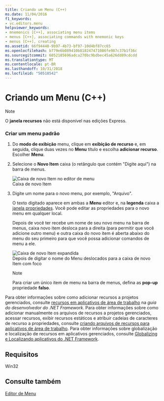 ```yaml
---
title: Criando um Menu (C++)
ms.date: 11/04/2016
f1_keywords:
- vc.editors.menu
helpviewer_keywords:
- mnemonics [C++], associating menu items
- menus [C++], associating commands with mnemonic keys
- menus [C++], creating
ms.assetid: 66f94448-9b97-4b73-bf97-10d4bf87cc65
ms.openlocfilehash: b779e6b089410b818247471086fe987c37b1f36c
ms.sourcegitcommit: 6052185696adca270bc9bdbec45a626dd89cdcdd
ms.translationtype: MT
ms.contentlocale: pt-BR
ms.lasthandoff: 10/31/2018
ms.locfileid: "50518542"
---
```

# <a name="creating-a-menu-c"></a>Criando um Menu (C++)

> [!NOTE]
> O **janela recursos** não está disponível nas edições Express.

### <a name="to-create-a-standard-menu"></a>Criar um menu padrão

1. Do **modo de exibição** menu, clique em **exibição de recurso** e, em seguida, clique duas vezes no **Menu** título e escolha **adicionar recurso**. Escolher **Menu**.

2. Selecione o **Novo Item** caixa (o retângulo que contém "Digite aqui") na barra de menus.

   ![Caixa de novo Item no editor de menu](../windows/media/vcmenueditornewitembox.gif "vcMenuEditorNewItemBox")<br/>
   Caixa de novo Item

3. Digite um nome para o novo menu, por exemplo, "Arquivo".

   O texto digitado aparece em ambas a **Menu** editor e, na **legenda** caixa a [janela propriedades](/visualstudio/ide/reference/properties-window). Você pode editar as propriedades para o novo menu em qualquer local.

   Depois de você ter recebe um nome de seu novo menu na barra de menus, caixa novo item desloca para a direita (para permitir que você adicione outro menu) e outra caixa do novo item é aberta abaixo do menu do seu primeiro para que você possa adicionar comandos de menu a ele.

   ![Caixa de novo Item expandida](../windows/media/vcmenueditornewitemboxexpanded.gif "vcMenuEditorNewItemBoxExpanded")<br/>
   Depois de digitar o nome do Menu deslocados para a caixa de novo Item com foco

   > [!NOTE]
   > Para criar um único item de menu na barra de menus, defina as **pop-up** propriedade **falso**.

Para obter informações sobre como adicionar recursos a projetos gerenciados, consulte [recursos em aplicativos de área de trabalho](/dotnet/framework/resources/index) na *guia do desenvolvedor do .NET Framework*. Para obter informações sobre como adicionar manualmente os arquivos de recursos a projetos gerenciados, acessar recursos, exibir recursos estáticos e atribuir cadeias de caracteres de recurso a propriedades, consulte [criando arquivos de recursos para aplicativos de área de trabalho](/dotnet/framework/resources/creating-resource-files-for-desktop-apps). Para obter informações sobre globalização e localização de recursos em aplicativos gerenciados, consulte [Globalizing e Localizando aplicativos do .NET Framework](/dotnet/standard/globalization-localization/index).

## <a name="requirements"></a>Requisitos

Win32

## <a name="see-also"></a>Consulte também

[Editor de Menu](../windows/menu-editor.md)